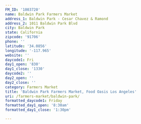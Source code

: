 ```yaml
---
FM_ID: '1003720'
name: Baldwin Park Farmers Market
address_1: Baldwin Park - Cesar Chavez & Ramond
address_2: 1011 Baldwin Park Blvd
city: Baldwin Park
state: California
zipcode: '91706'
phone: ''
latitude: '34.0856'
longitude: '-117.965'
website: ''
daycode1: Fri
day1_open: '830'
day1_close: '1330'
daycode2: ''
day2_open: ''
day2_close: ''
category: Farmers Market
title: 'Baldwin Park Farmers Market, Food Oasis Los Angeles'
uri: /farmers-market/baldwin-park/
formatted_daycode1: Friday
formatted_day1_open: '8:30am'
formatted_day1_close: '1:30pm'

---
```

